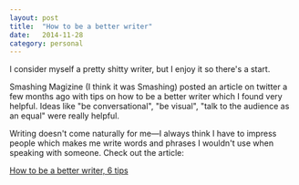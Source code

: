 ```yaml
---
layout: post
title:  "How to be a better writer"
date:   2014-11-28
category: personal
---
```


I consider myself a pretty shitty writer, but I enjoy it so there's a start.

Smashing Magizine (I think it was Smashing) posted an article on twitter a few months ago with tips on how to be a better writer which I found very helpful. Ideas like "be conversational", "be visual", "talk to the audience as an equal" were really helpful.

Writing doesn't come naturally for me—I always think I have to impress people which makes me write words and phrases I wouldn't use when speaking with someone. Check out the article:

[How to be a better writer, 6 tips](http://www.bakadesuyo.com/2014/11/how-to-be-a-better-writer/)